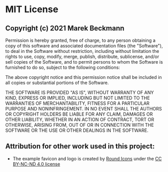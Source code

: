 # MIT License

## Copyright (c) 2021 Marek Beckmann

Permission is hereby granted, free of charge, to any person obtaining a copy
of this software and associated documentation files (the "Software"), to deal
in the Software without restriction, including without limitation the rights
to use, copy, modify, merge, publish, distribute, sublicense, and/or sell
copies of the Software, and to permit persons to whom the Software is
furnished to do so, subject to the following conditions:

The above copyright notice and this permission notice shall be included in all
copies or substantial portions of the Software.

THE SOFTWARE IS PROVIDED "AS IS", WITHOUT WARRANTY OF ANY KIND, EXPRESS OR
IMPLIED, INCLUDING BUT NOT LIMITED TO THE WARRANTIES OF MERCHANTABILITY,
FITNESS FOR A PARTICULAR PURPOSE AND NONINFRINGEMENT. IN NO EVENT SHALL THE
AUTHORS OR COPYRIGHT HOLDERS BE LIABLE FOR ANY CLAIM, DAMAGES OR OTHER
LIABILITY, WHETHER IN AN ACTION OF CONTRACT, TORT OR OTHERWISE, ARISING FROM,
OUT OF OR IN CONNECTION WITH THE SOFTWARE OR THE USE OR OTHER DEALINGS IN THE
SOFTWARE.

## Attribution for other work used in this project: 

- The example favicon and logo is created by [Round Icons](https://icons-for-free.com/icons-author-Round+Icons/) under the [CC BY-NC-ND 4.0 license](https://creativecommons.org/licenses/by-nc-nd/4.0/)
